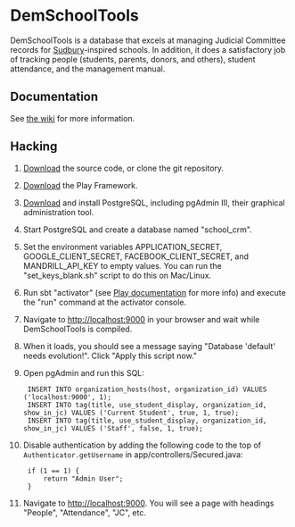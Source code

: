# DemSchoolTools

DemSchoolTools is a database that excels at managing Judicial Committee records for [Sudbury](http://sudval.org/)-inspired schools. In addition, it does a satisfactory job of tracking people (students, parents, donors, and others), student attendance, and the management manual.


## Documentation
See [the wiki](https://github.com/schmave/demschooltools/wiki/) for more information.

## Hacking
1. [Download](https://github.com/schmave/demschooltools/archive/master.zip) the source code, or clone the git repository.
2. [Download](https://playframework.com/download) the Play Framework.
3. [Download](http://www.postgresql.org/download/) and install PostgreSQL, including pgAdmin III, their graphical administration tool.
4. Start PostgreSQL and create a database named "school_crm".
5. Set the environment variables APPLICATION_SECRET, GOOGLE_CLIENT_SECRET, FACEBOOK_CLIENT_SECRET, and MANDRILL_API_KEY to empty values. You can run the "set_keys_blank.sh" script to do this on Mac/Linux.
5. Run sbt "activator" (see [Play documentation](https://playframework.com/documentation/2.5.x/PlayConsole) for more info) and execute the "run" command at the activator console.
6. Navigate to [http://localhost:9000](http://localhost:9000) in your browser and wait while DemSchoolTools is compiled.
7. When it loads, you should see a message saying "Database 'default' needs evolution!". Click "Apply this script now."
8. Open pgAdmin and run this SQL:

        INSERT INTO organization_hosts(host, organization_id) VALUES ('localhost:9000', 1);
        INSERT INTO tag(title, use_student_display, organization_id, show_in_jc) VALUES ('Current Student', true, 1, true);
        INSERT INTO tag(title, use_student_display, organization_id, show_in_jc) VALUES ('Staff', false, 1, true);

8. Disable authentication by adding the following code to the top of `Authenticator.getUsername` in app/controllers/Secured.java:

        if (1 == 1) {
            return "Admin User";
        }

9. Navigate to [http://localhost:9000](http://localhost:9000). You will see a page with headings "People", "Attendance", "JC", etc.
